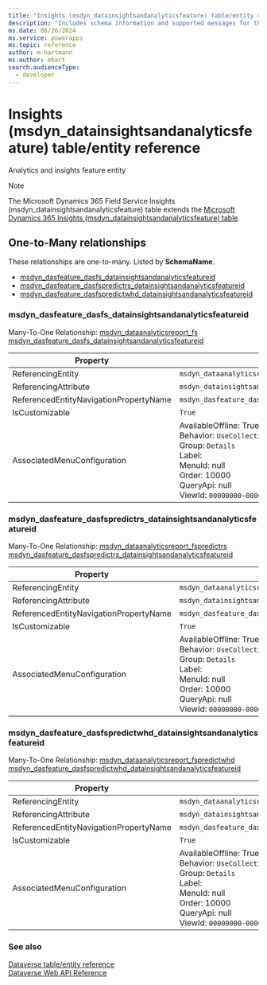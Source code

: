 ```yaml
---
title: "Insights (msdyn_datainsightsandanalyticsfeature) table/entity reference (Microsoft Dynamics 365 Field Service)"
description: "Includes schema information and supported messages for the Insights (msdyn_datainsightsandanalyticsfeature) table/entity with Microsoft Dynamics 365 Field Service."
ms.date: 08/26/2024
ms.service: powerapps
ms.topic: reference
author: m-hartmann
ms.author: mhart
search.audienceType: 
  - developer
---
```


# Insights (msdyn_datainsightsandanalyticsfeature) table/entity reference

Analytics and insights feature entity

> [!NOTE]
> The Microsoft Dynamics 365 Field Service Insights (msdyn_datainsightsandanalyticsfeature) table extends the [Microsoft Dynamics 365 Insights (msdyn_datainsightsandanalyticsfeature) table](/dynamics365/developer/entities/msdyn_datainsightsandanalyticsfeature).




## One-to-Many relationships

These relationships are one-to-many. Listed by **SchemaName**.

- [msdyn_dasfeature_dasfs_datainsightsandanalyticsfeatureid](#BKMK_msdyn_dasfeature_dasfs_datainsightsandanalyticsfeatureid)
- [msdyn_dasfeature_dasfspredictrs_datainsightsandanalyticsfeatureid](#BKMK_msdyn_dasfeature_dasfspredictrs_datainsightsandanalyticsfeatureid)
- [msdyn_dasfeature_dasfspredictwhd_datainsightsandanalyticsfeatureid](#BKMK_msdyn_dasfeature_dasfspredictwhd_datainsightsandanalyticsfeatureid)

### <a name="BKMK_msdyn_dasfeature_dasfs_datainsightsandanalyticsfeatureid"></a> msdyn_dasfeature_dasfs_datainsightsandanalyticsfeatureid

Many-To-One Relationship: [msdyn_dataanalyticsreport_fs msdyn_dasfeature_dasfs_datainsightsandanalyticsfeatureid](msdyn_dataanalyticsreport_fs.md#BKMK_msdyn_dasfeature_dasfs_datainsightsandanalyticsfeatureid)

|Property|Value|
|---|---|
|ReferencingEntity|`msdyn_dataanalyticsreport_fs`|
|ReferencingAttribute|`msdyn_datainsightsandanalyticsfeatureid`|
|ReferencedEntityNavigationPropertyName|`msdyn_dasfeature_dasfs_datainsightsandanalyticsfeatureid`|
|IsCustomizable|`True`|
|AssociatedMenuConfiguration|AvailableOffline: True<br />Behavior: `UseCollectionName`<br />Group: `Details`<br />Label: <br />MenuId: null<br />Order: 10000<br />QueryApi: null<br />ViewId: `00000000-0000-0000-0000-000000000000`|

### <a name="BKMK_msdyn_dasfeature_dasfspredictrs_datainsightsandanalyticsfeatureid"></a> msdyn_dasfeature_dasfspredictrs_datainsightsandanalyticsfeatureid

Many-To-One Relationship: [msdyn_dataanalyticsreport_fspredictrs msdyn_dasfeature_dasfspredictrs_datainsightsandanalyticsfeatureid](msdyn_dataanalyticsreport_fspredictrs.md#BKMK_msdyn_dasfeature_dasfspredictrs_datainsightsandanalyticsfeatureid)

|Property|Value|
|---|---|
|ReferencingEntity|`msdyn_dataanalyticsreport_fspredictrs`|
|ReferencingAttribute|`msdyn_datainsightsandanalyticsfeatureid`|
|ReferencedEntityNavigationPropertyName|`msdyn_dasfeature_dasfspredictrs_datainsightsandanalyticsfeatureid`|
|IsCustomizable|`True`|
|AssociatedMenuConfiguration|AvailableOffline: True<br />Behavior: `UseCollectionName`<br />Group: `Details`<br />Label: <br />MenuId: null<br />Order: 10000<br />QueryApi: null<br />ViewId: `00000000-0000-0000-0000-000000000000`|

### <a name="BKMK_msdyn_dasfeature_dasfspredictwhd_datainsightsandanalyticsfeatureid"></a> msdyn_dasfeature_dasfspredictwhd_datainsightsandanalyticsfeatureid

Many-To-One Relationship: [msdyn_dataanalyticsreport_fspredictwhd msdyn_dasfeature_dasfspredictwhd_datainsightsandanalyticsfeatureid](msdyn_dataanalyticsreport_fspredictwhd.md#BKMK_msdyn_dasfeature_dasfspredictwhd_datainsightsandanalyticsfeatureid)

|Property|Value|
|---|---|
|ReferencingEntity|`msdyn_dataanalyticsreport_fspredictwhd`|
|ReferencingAttribute|`msdyn_datainsightsandanalyticsfeatureid`|
|ReferencedEntityNavigationPropertyName|`msdyn_dasfeature_dasfspredictwhd_datainsightsandanalyticsfeatureid`|
|IsCustomizable|`True`|
|AssociatedMenuConfiguration|AvailableOffline: True<br />Behavior: `UseCollectionName`<br />Group: `Details`<br />Label: <br />MenuId: null<br />Order: 10000<br />QueryApi: null<br />ViewId: `00000000-0000-0000-0000-000000000000`|



### See also

[Dataverse table/entity reference](../about-entity-reference.md)  
[Dataverse Web API Reference](/power-apps/developer/data-platform/webapi/reference/about)   

